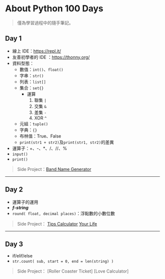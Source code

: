 # About Python 100 Days
> 僅為學習過程中的隨手筆記。

## Day 1
- 線上 IDE：https://repl.it/
- 友善初學者的 IDE ：https://thonny.org/
- 資料型態：
  - 數值：`int()`、`float()`
  - 字串：`str()`
  - 列表：`list[]`
  - 集合：`set{}`
    - 運算
      1. 聯集 `|`
      2. 交集 `&`
      3. 差集 `-`
      4. XOR `^`
  - 元組：`tuple()`
  - 字典：`{}`
  - 布林值：True、False
  - `print(str1 + str2)`及`print(str1, str2)`的差異
- 運算子：+、-、*、/、//、% 
- `input()`
- `print()`

> Side Project：[Band Name Generator](https://github.com/49831117/Python-100-Days/blob/master/band-name-generator.py)

----

## Day 2
- 運算子的運用
- ***f-string***
- `round( float, decimal places)`：浮點數的小數位數
  
> Side Project：
> [Tips Calculator](https://github.com/49831117/Python-100-Days/blob/master/tips_calculator.py)
> [Your Life](https://github.com/49831117/Python-100-Days/blob/master/your_life.py)

----

## Day 3
- if/elif/else
- `str.count( sub, start = 0, end = len(string) )`

> Side Project：
> [Roller Coaster Ticket]
> [Love Calculator]
